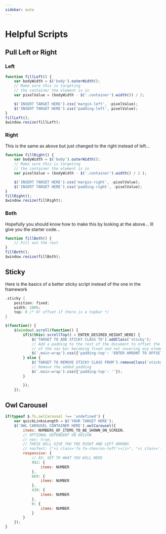 ```yaml
---
sidebar: auto
---
```

# Helpful Scripts

## Pull Left or Right

### Left
```js
function fillLeft() {
    var bodyWidth = $('body').outerWidth();
    // Make sure this is targeting 
    // the container the element is in
    var pixelValue = (bodyWidth - $('.container').width()) / 2;

    $('INSERT TARGET HERE').css('margin-left', -pixelValue);
    $('INSERT TARGET HERE').css('padding-left', pixelValue);
}
fillLeft();
$window.resize(fillLeft);
```

### Right

This is the same as above but just changed to the right instead of left...

```js
function fillRight() {
    var bodyWidth = $('body').outerWidth();
    // Make sure this is targeting 
    // the container the element is in
    var pixelValue = (bodyWidth - $('.container').width() / 2 );

    $('INSERT TARGET HERE').css('margin-right', -pixelValue);
    $('INSERT TARGET HERE').css('padding-right', -pixelValue);
}
fillRight();
$window.resize(fillRight);
```

### Both

Hopefully you should know how to make this by looking at the above... Ill give you the starter code...

```js
function fillBoth() {
    // Fill out the rest
}
fillBoth();
$window.resize(fillBoth);
```

## Sticky

Here is the basics of a better sticky script instead of the one in the framework

```c
.sticky {
    position: fixed;
    width: 100%;
    top: 0 /* Or offset if there is a topbar */
}
```

```js
$(function() {
    $(window).scroll(function() {
        if($(this).scrollTop() > ENTER_DESIRED_HEIGHT_HERE) {
            $('TARGET TO ADD STICKY CLASS TO').addClass('sticky');
            // Add a padding to the rest of the document to offset the results
            // of the nav bar becoming fixed and not covering any elements
            $('.main-wrap').css({'padding-top': 'ENTER AMOUNT TO OFFSET HERE'});
        } else {
            $('TARGET TO REMOVE STICKY CLASS FROM').removeClass('sticky');
            // Remove the added padding
            $('.main-wrap').css({'padding-top': ''});
        }

        });
    });
```

## Owl Carousel

```js
if(typeof $.fn.owlCarousel !== 'undefined') {
    var quickLinksLength = $('YOUR TARGET HERE');
    $('OWL CAROUSEL CONTAINER HERE').owlCarousel({
        items: NUMBERS_OF_ITEMS_TO_BE_SHOWN_ON_SCREEN,
        // OPTIONAL DEPENDENT ON DESIGN
        // nav: true,
        // THESE WILL GIVE YOU THE RIGHT AND LEFT ARROWS
        // navText: ["<i class='fa fa-chevron-left'></i>", "<i class='fa fa-chevron-right></i>'"],
        responsive: {
            // EX: SET TO WHAT YOU WILL NEED
            992: {
                items: NUMBER
            },
            669: {
                items: NUMBER
            },
            430: {
                items: NUMBER
            },
            0: {
                items: NUMBER
            }
        }
    });
}
```

